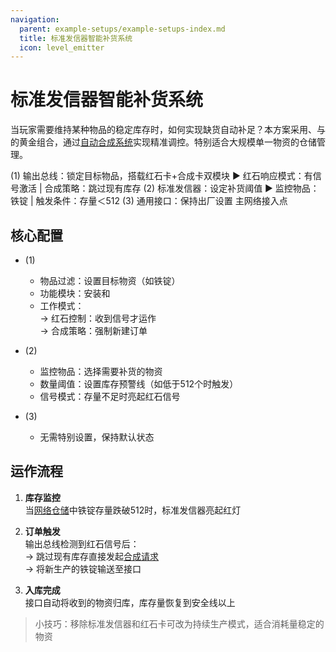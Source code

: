 ```yaml
---
navigation:
  parent: example-setups/example-setups-index.md
  title: 标准发信器智能补货系统
  icon: level_emitter
---
```


# 标准发信器智能补货系统

当玩家需要维持某种物品的稳定库存时，如何实现缺货自动补足？本方案采用<ItemLink id="export_bus" />、<ItemLink id="level_emitter" />与<ItemLink id="crafting_card" />的黄金组合，通过[自动合成系统](../ae2-mechanics/autocrafting.md)实现精准调控。特别适合大规模单一物资的仓储管理。

<GameScene zoom="6" interactive={true}>
  <ImportStructure src="../assets/assemblies/level_emitter_autostocking.snbt" />

  <BoxAnnotation color="#dddddd" min="1 1 0" max="2 1.3 1">
        (1) 输出总线：锁定目标物品，搭载红石卡+合成卡双模块
        <Row><ItemImage id="redstone_card" scale="2" /> <ItemImage id="crafting_card" scale="2" /></Row>
        ▶ 红石响应模式：有信号激活 | 合成策略：跳过现有库存
  </BoxAnnotation>

  <BoxAnnotation color="#dddddd" min="0.7 1 0" max="1 2 1">
        (2) 标准发信器：设定补货阈值
        ▶ 监控物品：铁锭 | 触发条件：存量＜512
  </BoxAnnotation>

  <BoxAnnotation color="#dddddd" min="1 0 0" max="2 1 1">
        (3) 通用接口：保持出厂设置
  </BoxAnnotation>

<DiamondAnnotation pos="4 0.5 0.5" color="#00ff00">
        主网络接入点
    </DiamondAnnotation>

  <IsometricCamera yaw="195" pitch="30" />
</GameScene>

## 核心配置

* <ItemLink id="export_bus" /> (1)  
  - 物品过滤：设置目标物资（如铁锭）
  - 功能模块：安装<ItemLink id="redstone_card" />和<ItemLink id="crafting_card" />
  - 工作模式：  
    → 红石控制：收到信号才运作  
    → 合成策略：强制新建订单

* <ItemLink id="level_emitter" /> (2)  
  - 监控物品：选择需要补货的物资
  - 数量阈值：设置库存预警线（如低于512个时触发）
  - 信号模式：存量不足时亮起红石信号

* <ItemLink id="interface" /> (3)  
  - 无需特别设置，保持默认状态

## 运作流程

1. **库存监控**  
   当[网络仓储](../ae2-mechanics/import-export-storage.md)中铁锭存量跌破512时，标准发信器亮起红灯

2. **订单触发**  
   输出总线检测到红石信号后：  
   → 跳过现有库存直接发起[合成请求](../ae2-mechanics/autocrafting.md)  
   → 将新生产的铁锭输送至接口

3. **入库完成**  
   接口自动将收到的物资归库，库存量恢复到安全线以上

> 小技巧：移除标准发信器和红石卡可改为持续生产模式，适合消耗量稳定的物资